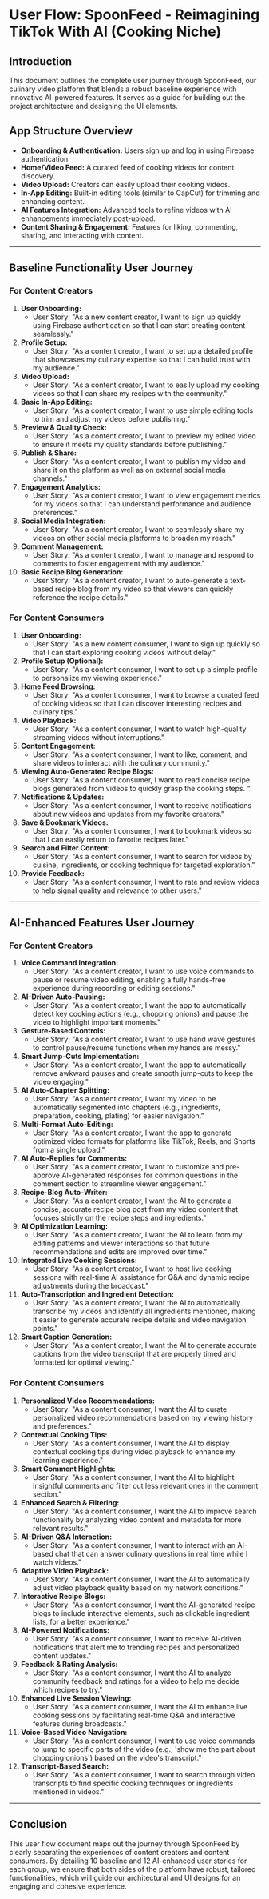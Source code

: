 # User Flow: SpoonFeed - Reimagining TikTok With AI (Cooking Niche)

## Introduction
This document outlines the complete user journey through SpoonFeed, our culinary video platform that blends a robust baseline experience with innovative AI-powered features. It serves as a guide for building out the project architecture and designing the UI elements.

## App Structure Overview
- **Onboarding & Authentication:** Users sign up and log in using Firebase authentication.
- **Home/Video Feed:** A curated feed of cooking videos for content discovery.
- **Video Upload:** Creators can easily upload their cooking videos.
- **In-App Editing:** Built-in editing tools (similar to CapCut) for trimming and enhancing content.
- **AI Features Integration:** Advanced tools to refine videos with AI enhancements immediately post-upload.
- **Content Sharing & Engagement:** Features for liking, commenting, sharing, and interacting with content.

---

## Baseline Functionality User Journey

### For Content Creators
1. **User Onboarding:**
   - User Story: "As a new content creator, I want to sign up quickly using Firebase authentication so that I can start creating content seamlessly."
2. **Profile Setup:**
   - User Story: "As a content creator, I want to set up a detailed profile that showcases my culinary expertise so that I can build trust with my audience."
3. **Video Upload:**
   - User Story: "As a content creator, I want to easily upload my cooking videos so that I can share my recipes with the community."
4. **Basic In-App Editing:**
   - User Story: "As a content creator, I want to use simple editing tools to trim and adjust my videos before publishing."
5. **Preview & Quality Check:**
   - User Story: "As a content creator, I want to preview my edited video to ensure it meets my quality standards before publishing."
6. **Publish & Share:**
   - User Story: "As a content creator, I want to publish my video and share it on the platform as well as on external social media channels."
7. **Engagement Analytics:**
   - User Story: "As a content creator, I want to view engagement metrics for my videos so that I can understand performance and audience preferences."
8. **Social Media Integration:**
   - User Story: "As a content creator, I want to seamlessly share my videos on other social media platforms to broaden my reach."
9. **Comment Management:**
   - User Story: "As a content creator, I want to manage and respond to comments to foster engagement with my audience."
10. **Basic Recipe Blog Generation:**
    - User Story: "As a content creator, I want to auto-generate a text-based recipe blog from my video so that viewers can quickly reference the recipe details."

### For Content Consumers
1. **User Onboarding:**
   - User Story: "As a new content consumer, I want to sign up quickly so that I can start exploring cooking videos without delay."
2. **Profile Setup (Optional):**
   - User Story: "As a content consumer, I want to set up a simple profile to personalize my viewing experience."
3. **Home Feed Browsing:**
   - User Story: "As a content consumer, I want to browse a curated feed of cooking videos so that I can discover interesting recipes and culinary tips."
4. **Video Playback:**
   - User Story: "As a content consumer, I want to watch high-quality streaming videos without interruptions."
5. **Content Engagement:**
   - User Story: "As a content consumer, I want to like, comment, and share videos to interact with the culinary community."
6. **Viewing Auto-Generated Recipe Blogs:**
   - User Story: "As a content consumer, I want to read concise recipe blogs generated from videos to quickly grasp the cooking steps.
"
7. **Notifications & Updates:**
   - User Story: "As a content consumer, I want to receive notifications about new videos and updates from my favorite creators."
8. **Save & Bookmark Videos:**
   - User Story: "As a content consumer, I want to bookmark videos so that I can easily return to favorite recipes later."
9. **Search and Filter Content:**
   - User Story: "As a content consumer, I want to search for videos by cuisine, ingredients, or cooking technique for targeted exploration."
10. **Provide Feedback:**
    - User Story: "As a content consumer, I want to rate and review videos to help signal quality and relevance to other users."

---

## AI-Enhanced Features User Journey

### For Content Creators
1. **Voice Command Integration:**
   - User Story: "As a content creator, I want to use voice commands to pause or resume video editing, enabling a fully hands-free experience during recording or editing sessions."
2. **AI-Driven Auto-Pausing:**
   - User Story: "As a content creator, I want the app to automatically detect key cooking actions (e.g., chopping onions) and pause the video to highlight important moments."
3. **Gesture-Based Controls:**
   - User Story: "As a content creator, I want to use hand wave gestures to control pause/resume functions when my hands are messy."
4. **Smart Jump-Cuts Implementation:**
   - User Story: "As a content creator, I want the app to automatically remove awkward pauses and create smooth jump-cuts to keep the video engaging."
5. **AI Auto-Chapter Splitting:**
   - User Story: "As a content creator, I want my video to be automatically segmented into chapters (e.g., ingredients, preparation, cooking, plating) for easier navigation."
6. **Multi-Format Auto-Editing:**
   - User Story: "As a content creator, I want the app to generate optimized video formats for platforms like TikTok, Reels, and Shorts from a single upload."
7. **AI Auto-Replies for Comments:**
   - User Story: "As a content creator, I want to customize and pre-approve AI-generated responses for common questions in the comment section to streamline viewer engagement."
8. **Recipe-Blog Auto-Writer:**
   - User Story: "As a content creator, I want the AI to generate a concise, accurate recipe blog post from my video content that focuses strictly on the recipe steps and ingredients."
9. **AI Optimization Learning:**
   - User Story: "As a content creator, I want the AI to learn from my editing patterns and viewer interactions so that future recommendations and edits are improved over time."
10. **Integrated Live Cooking Sessions:**
    - User Story: "As a content creator, I want to host live cooking sessions with real-time AI assistance for Q&A and dynamic recipe adjustments during the broadcast."
11. **Auto-Transcription and Ingredient Detection:**
    - User Story: "As a content creator, I want the AI to automatically transcribe my videos and identify all ingredients mentioned, making it easier to generate accurate recipe details and video navigation points."
12. **Smart Caption Generation:**
    - User Story: "As a content creator, I want the AI to generate accurate captions from the video transcript that are properly timed and formatted for optimal viewing."

### For Content Consumers
1. **Personalized Video Recommendations:**
   - User Story: "As a content consumer, I want the AI to curate personalized video recommendations based on my viewing history and preferences."
2. **Contextual Cooking Tips:**
   - User Story: "As a content consumer, I want the AI to display contextual cooking tips during video playback to enhance my learning experience."
3. **Smart Comment Highlights:**
   - User Story: "As a content consumer, I want the AI to highlight insightful comments and filter out less relevant ones in the comment section."
4. **Enhanced Search & Filtering:**
   - User Story: "As a content consumer, I want the AI to improve search functionality by analyzing video content and metadata for more relevant results."
5. **AI-Driven Q&A Interaction:**
   - User Story: "As a content consumer, I want to interact with an AI-based chat that can answer culinary questions in real time while I watch videos."
6. **Adaptive Video Playback:**
   - User Story: "As a content consumer, I want the AI to automatically adjust video playback quality based on my network conditions."
7. **Interactive Recipe Blogs:**
   - User Story: "As a content consumer, I want the AI-generated recipe blogs to include interactive elements, such as clickable ingredient lists, for a better experience."
8. **AI-Powered Notifications:**
   - User Story: "As a content consumer, I want to receive AI-driven notifications that alert me to trending recipes and personalized content updates."
9. **Feedback & Rating Analysis:**
   - User Story: "As a content consumer, I want the AI to analyze community feedback and ratings for a video to help me decide which recipes to try."
10. **Enhanced Live Session Viewing:**
    - User Story: "As a content consumer, I want the AI to enhance live cooking sessions by facilitating real-time Q&A and interactive features during broadcasts."
11. **Voice-Based Video Navigation:**
    - User Story: "As a content consumer, I want to use voice commands to jump to specific parts of the video (e.g., 'show me the part about chopping onions') based on the video's transcript."
12. **Transcript-Based Search:**
    - User Story: "As a content consumer, I want to search through video transcripts to find specific cooking techniques or ingredients mentioned in videos."

---

## Conclusion
This user flow document maps out the journey through SpoonFeed by clearly separating the experiences of content creators and content consumers. By detailing 10 baseline and 12 AI-enhanced user stories for each group, we ensure that both sides of the platform have robust, tailored functionalities, which will guide our architectural and UI designs for an engaging and cohesive experience. 